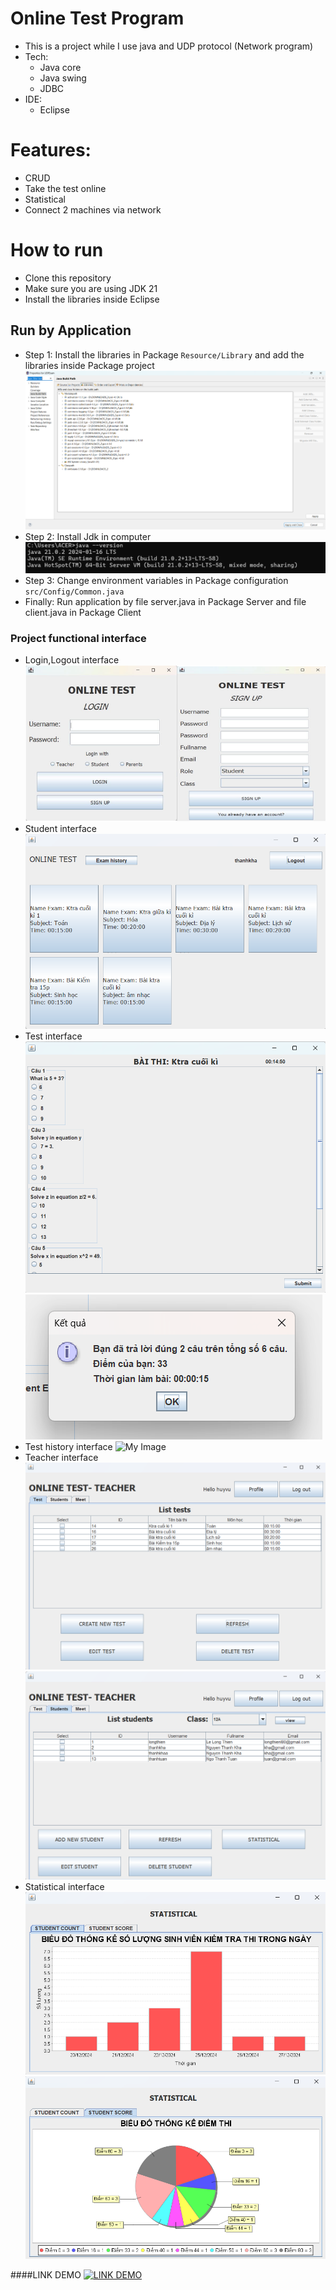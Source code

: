 # Online Test Program 

- This is a project while I use java and UDP protocol (Network program)
- Tech:
    - Java core
    - Java swing 
    - JDBC
- IDE:
    - Eclipse

# Features:
- CRUD
- Take the test online
- Statistical
- Connect 2 machines via network

# How to run
- Clone this repository
- Make sure you are using JDK 21
- Install the libraries inside Eclipse

## Run by Application 
- Step 1: Install the libraries in Package `Resource/Library` and add the libraries inside Package project
  ![My Image](images/library.png)
- Step 2: Install Jdk in computer
  ![My Image](images/java_version.png)
- Step 3: Change environment variables in Package configuration `src/Config/Common.java`
- Finally: Run application by file server.java in Package Server and file client.java in Package Client

### Project functional interface
- Login,Logout interface
  ![My Image](images/login_logout.png)
- Student interface
  ![My Image](images/student.png)
- Test interface
  ![My Image](images/test.png)
  ![My Image](images/result.png)
- Test history interface
  ![My Image](images/history.png)
- Teacher interface
  ![My Image](images/teacherTest.png)
  ![My Image](images/teacherStudent.png)
- Statistical interface
  ![My Image](images/thongke1.png)
  ![My Image](images/thongke.png)
  
####LINK DEMO
[![LINK DEMO](https://img.youtube.com/vi/nBCo-Ogp3yA/0.jpg)](https://www.youtube.com/watch?v=nBCo-Ogp3yA)


